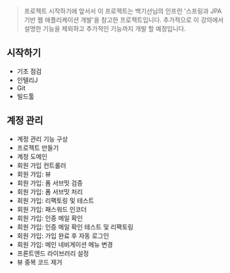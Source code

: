 > 프로젝트 시작하기에 앞서서 이 프로젝트는 백기선님의 인프런 '스프링과 JPA 기반 웹 애플리케이션 개발'을
> 참고한 프로젝트입니다.
> 추가적으로 이 강의에서 설명한 기능을 제외하고 추가적인 기능까지 개발 할 예정입니다.

## 시작하기

- 기초 점검
- 인텔리J
- Git
- 빌드툴

## 계정 관리

- 계정 관리 기능 구상
- 프로젝트 만들기
- 계정 도메인
- 회원 가입 컨트롤러
- 회원 가입: 뷰
- 회원 가입: 폼 서브밋 검증
- 회원 가입: 폼 서브밋 처리
- 회원 가입: 리팩토링 및 테스트
- 회원 가입: 패스워드 인코더
- 회원 가입: 인증 메일 확인
- 회원 가입: 인증 메일 확인 테스트 및 리팩토링
- 회원 가입: 가입 완료 후 자동 로그인
- 회원 가입: 메인 네비게이션 메뉴 변경
- 프론트엔드 라이브러리 설정
- 뷰 중복 코드 제거
